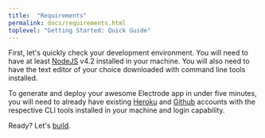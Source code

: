 ```yaml
---
title:  "Requirements"
permalink: docs/requirements.html
toplevel: "Getting Started: Quick Guide"
---
```


First, let's quickly check your development environment. You will need to have at least [NodeJS](https://nodejs.org) v4.2 installed in your machine. You will also need to have the text editor of your choice downloaded with command line tools installed.

To generate and deploy your awesome Electrode app in under five minutes, you will need to already have existing [Heroku](https://signup.heroku.com/dc) and [Github](https://github.com/) accounts with the respective CLI tools installed in your machine and login capability.

Ready? Let's [build](uild_more.html).
